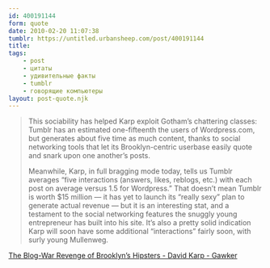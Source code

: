```yaml
---
id: 400191144
form: quote
date: 2010-02-20 11:07:38
tumblr: https://untitled.urbansheep.com/post/400191144
title: 
tags:
    - post
    - цитаты
    - удивительные факты
    - tumblr
    - говорящие компьютеры
layout: post-quote.njk
---
```


<blockquote>
<p>This sociability has helped Karp exploit Gotham&rsquo;s chattering classes: Tumblr has an estimated one-fifteenth the users of Wordpress.com, but generates about five time as much content, thanks to social networking tools that let its Brooklyn-centric userbase easily quote and snark upon one another&rsquo;s posts.</p>

<p>Meanwhile, Karp, in full bragging mode today, tells us Tumblr averages &ldquo;five interactions (answers, likes, reblogs, etc.) with each post on average versus 1.5 for Wordpress.&rdquo; That doesn&rsquo;t mean Tumblr is worth $15 million — it has yet to launch its &ldquo;really sexy&rdquo; plan to generate actual revenue — but it is an interesting stat, and a testament to the social networking features the snuggly young entrepreneur has built into his site. It&rsquo;s also a pretty solid indication Karp will soon have some additional &ldquo;interactions&rdquo; fairly soon, with surly young Mullenweg.</p>
</blockquote>

<a href="http://gawker.com/5330920/the-blog+war-revenge-of-brooklyns-hipsters">The Blog-War Revenge of Brooklyn&rsquo;s Hipsters - David Karp - Gawker</a>
